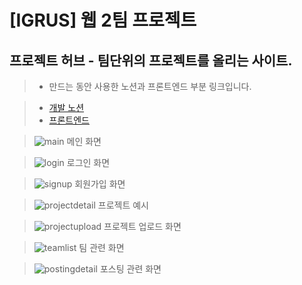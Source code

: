 # [IGRUS] 웹 2팀 프로젝트

## 프로젝트 허브 - 팀단위의 프로젝트를 올리는 사이트. 

 
> * 만드는 동안 사용한 노션과 프론트엔드 부분 링크입니다.   

>   * [개발 노션](https://www.notion.so/IGRUS-2-bb8c7091982346c1bf5941d81f690746)
>   * [프론트엔드](https://github.com/tjdvyzl/projectHub_front/tree/master/projectHub_front-main)

>![main](https://user-images.githubusercontent.com/76881971/165500893-a704a91d-f220-418a-a763-1595029bdc55.png)
> 메인 화면

>![login](https://user-images.githubusercontent.com/76881971/165500955-ded931b9-823e-4b1e-8e7a-e7d682640c18.png)
>로그인 화면

>![signup](https://user-images.githubusercontent.com/76881971/165501018-69dcac94-bf49-4b7b-a0aa-468887a6ee10.png)
>회원가입 화면

>![projectdetail](https://user-images.githubusercontent.com/76881971/165501052-23227ef1-8be7-4f48-8298-c352dae63360.png)
>프로젝트 예시

>![projectupload](https://user-images.githubusercontent.com/76881971/165501088-77a3c630-1f7d-462e-815f-9853af7f5f79.png)
>프로젝트 업로드 화면

>![teamlist](https://user-images.githubusercontent.com/76881971/165501109-b3310a6c-3d45-4e34-b683-daa6b6df1962.png)
> 팀 관련 화면

>![postingdetail](https://user-images.githubusercontent.com/76881971/165501129-655bdfc9-dffc-4498-9cce-62a0ccb8376b.png)
> 포스팅 관련 화면
